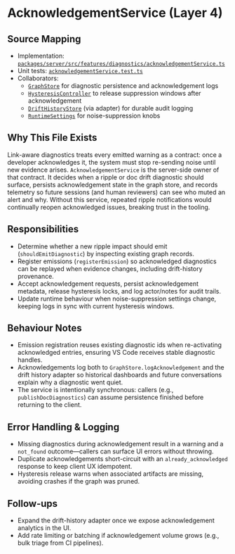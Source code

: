 # AcknowledgementService (Layer 4)

## Source Mapping
- Implementation: [`packages/server/src/features/diagnostics/acknowledgementService.ts`](../../../packages/server/src/features/diagnostics/acknowledgementService.ts)
- Unit tests: [`acknowledgementService.test.ts`](../../../packages/server/src/features/diagnostics/acknowledgementService.test.ts)
- Collaborators:
  - [`GraphStore`](../../../packages/shared/src/db/graphStore.ts) for diagnostic persistence and acknowledgement logs
  - [`HysteresisController`](../../../packages/server/src/features/diagnostics/hysteresisController.ts) to release suppression windows after acknowledgement
  - [`DriftHistoryStore`](../../../packages/server/src/telemetry/driftHistoryStore.ts) (via adapter) for durable audit logging
  - [`RuntimeSettings`](../../../packages/server/src/features/settings/settingsBridge.ts) for noise-suppression knobs

## Why This File Exists
Link-aware diagnostics treats every emitted warning as a contract: once a developer acknowledges it, the system must stop re-sending noise until new evidence arises. `AcknowledgementService` is the server-side owner of that contract. It decides when a ripple or doc drift diagnostic should surface, persists acknowledgement state in the graph store, and records telemetry so future sessions (and human reviewers) can see who muted an alert and why. Without this service, repeated ripple notifications would continually reopen acknowledged issues, breaking trust in the tooling.

## Responsibilities
- Determine whether a new ripple impact should emit (`shouldEmitDiagnostic`) by inspecting existing graph records.
- Register emissions (`registerEmission`) so acknowledged diagnostics can be replayed when evidence changes, including drift-history provenance.
- Accept acknowledgement requests, persist acknowledgement metadata, release hysteresis locks, and log actor/notes for audit trails.
- Update runtime behaviour when noise-suppression settings change, keeping logs in sync with current hysteresis windows.

## Behaviour Notes
- Emission registration reuses existing diagnostic ids when re-activating acknowledged entries, ensuring VS Code receives stable diagnostic handles.
- Acknowledgements log both to `GraphStore.logAcknowledgement` and the drift history adapter so historical dashboards and future conversations explain why a diagnostic went quiet.
- The service is intentionally synchronous: callers (e.g., `publishDocDiagnostics`) can assume persistence finished before returning to the client.

## Error Handling & Logging
- Missing diagnostics during acknowledgement result in a warning and a `not_found` outcome—callers can surface UI errors without throwing.
- Duplicate acknowledgements short-circuit with an `already_acknowledged` response to keep client UX idempotent.
- Hysteresis release warns when associated artifacts are missing, avoiding crashes if the graph was pruned.

## Follow-ups
- Expand the drift-history adapter once we expose acknowledgement analytics in the UI.
- Add rate limiting or batching if acknowledgement volume grows (e.g., bulk triage from CI pipelines).
